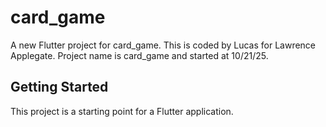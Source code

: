# card_game

A new Flutter project for card_game.
This is coded by Lucas for Lawrence Applegate.
Project name is card_game and started at 10/21/25.

## Getting Started

This project is a starting point for a Flutter application.

